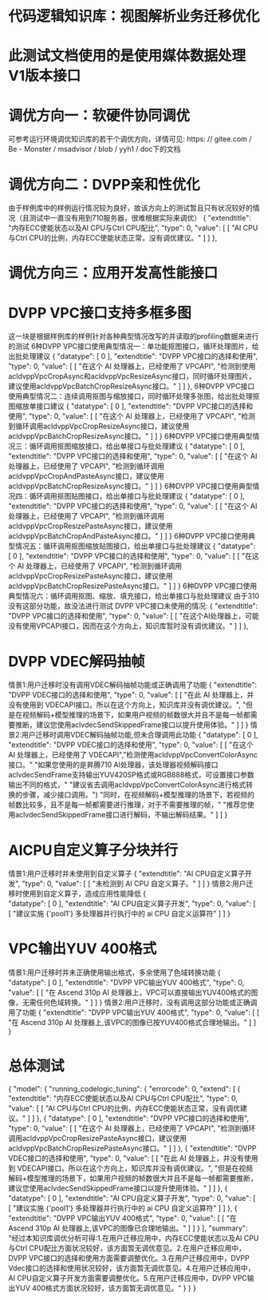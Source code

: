 # 代码逻辑知识库：视图解析业务迁移优化
# 此测试文档使用的是使用媒体数据处理V1版本接口
# 调优方向一：软硬件协同调优

可参考运行环境调优知识库的若干个调优方向，详情可见: https: // gitee.com / Be - Monster / msadvisor / blob / yyh1 / doc下的文档
# 调优方向二：DVPP亲和性优化
由于样例库中的样例运行情况较为良好，故该方向上的测试暂且只有状况较好的情况（且测试中一直没有用到710服务器，很难根据实际来调优）
{
    "extendtitle": "内存ECC使能状态以及AI CPU与Ctrl CPU配比",
    "type": 0,
    "value": [
        [
            "AI CPU与Ctrl CPU的比例，内存ECC使能状态正常，没有调优建议。"
        ]
    ]
},
# 调优方向三：应用开发高性能接口

# DVPP VPC接口支持多框多图
这一块是根据样例库的样例针对各种典型情况改写的并读取的profiling数据来进行的测试
6种DVPP VPC接口使用典型情况一：单功能抠图接口，循环处理图片，给出批处理建议
{
    "datatype": [
        0
    ],
    "extendtitle": "DVPP VPC接口的选择和使用",
    "type": 0,
    "value": [
        [
            "在这个 AI 处理器上，已经使用了 VPCAPI",
            "检测到使用acldvppVpcCropAsync和acldvppVpcResizeAsync接口，同时循环处理图片，建议使用acldvppVpcBatchCropResizeAsync接口。"
        ]
    ]
},
6种DVPP VPC接口使用典型情况二：连续调用抠图与缩放接口，同时循环处理多张图，给出批处理抠图缩放单接口建议
{
    "datatype": [
        0
    ],
    "extendtitle": "DVPP VPC接口的选择和使用",
    "type": 0,
    "value": [
        [
            "在这个 AI 处理器上，已经使用了 VPCAPI",
            "检测到循环调用acldvppVpcCropResizeAsync接口，建议使用acldvppVpcBatchCropResizeAsync接口。"
        ]
    ]
}
6种DVPP VPC接口使用典型情况三：循环调用抠图缩放接口，给出单接口与批处理建议
{
    "datatype": [
        0
    ],
    "extendtitle": "DVPP VPC接口的选择和使用",
    "type": 0,
    "value": [
        [
            "在这个 AI 处理器上，已经使用了 VPCAPI",
            "检测到循环调用acldvppVpcCropAndPasteAsync接口，建议使用acldvppVpcBatchCropResizeAsync接口。"
        ]
    ]
}
6种DVPP VPC接口使用典型情况四：循环调用抠图贴图接口，给出单接口与批处理建议
{
    "datatype": [
        0
    ],
    "extendtitle": "DVPP VPC接口的选择和使用",
    "type": 0,
    "value": [
        [
            "在这个 AI 处理器上，已经使用了 VPCAPI",
            "检测到循环调用acldvppVpcCropResizePasteAsync接口，建议使用acldvppVpcBatchCropAndPasteAsync接口。"
        ]
    ]
}
6种DVPP VPC接口使用典型情况五：循环调用抠图缩放贴图接口，给出单接口与批处理建议
{
    "datatype": [
        0
    ],
    "extendtitle": "DVPP VPC接口的选择和使用",
    "type": 0,
    "value": [
        [
            "在这个 AI 处理器上，已经使用了 VPCAPI",
            "检测到循环调用acldvppVpcCropResizePasteAsync接口，建议使用acldvppVpcBatchCropResizePasteAsync接口。"
        ]
    ]
}
6种DVPP VPC接口使用典型情况六：循环调用抠图、缩放、填充接口，给出单接口与批处理建议
由于310没有这部分功能，故没法进行测试
DVPP VPC接口未使用的情况:
{
    "extendtitle": "DVPP VPC接口的选择和使用",
    "type": 0,
    "value": [
        [
            "在这个AI处理器上，可能没有使用VPCAPI接口，因而在这个方向上，知识库暂时没有调优建议。"
        ]
    ]
},
# DVPP VDEC解码抽帧
情景1:用户迁移时没有调用VDEC解码抽帧功能或正确调用了功能
{
    "extendtitle": "DVPP VDEC接口的选择和使用",
    "type": 0,
    "value": [
        [
            "在此 AI 处理器上，并没有使用到 VDECAPI接口。所以在这个方向上，知识库并没有调优建议。",
            "但是在视频解码+模型推理的场景下，如果用户视频的帧数很大并且不是每一帧都需要推断，建议您使用aclvdecSendSkippedFrame接口以提升使用体验。"
        ]
    ]
}
情景2:用户迁移时调用VDEC解码抽帧功能,但未合理调用此功能
{
    "datatype": [
        0
    ],
    "extendtitle": "DVPP VDEC接口的选择和使用",
    "type": 0,
    "value": [
        [
            "在这个 AI 处理器上，已经使用了 VDECAPI","检测使用acldvppVpcConvertColorAsync接口。"
            "如果您使用的是昇腾710 AI处理器，该处理器视频解码接口aclvdecSendFrame支持输出YUV420SP格式或RGB888格式，可设置接口参数输出不同的格式，"
            "建议省去调用acldvppVpcConvertColorAsync进行格式转换的步骤，减少接口调用。")
            "同时，在视频解码+模型推理的场景下，若视频的帧数比较多，且不是每一帧都需要进行推理，对于不需要推理的帧，"
            "推荐您使用aclvdecSendSkippedFrame接口进行解码，不输出解码结果。"
        ]
    ]
}
# AICPU自定义算子分块并行
情景1:用户迁移时并未使用到自定义算子
{
    "extendtitle": "AI CPU自定义算子开发",
    "type": 0,
    "value": [
        [
            "未检测到 AI CPU 自定义算子。"
        ]
    ]
}
情景2:用户迁移时使用到自定义算子，造成应用性能降低
{   
    "datatype": [
         0
    ],
    "extendtitle": "AI CPU自定义算子开发",
    "type": 0,
    "value": [
        [
            "建议实施 {'pool1'} 多处理器并行执行中的 ai CPU 自定义运算符"
        ]
    ]
}
# VPC输出YUV 400格式
情景1:用户迁移时并未正确使用输出格式，多余使用了色域转换功能
{   
    "datatype": [
         0
    ],
    "extendtitle": "DVPP VPC输出YUV 400格式",
    "type": 0,
    "value": [
        [
            "在 Ascend 310p AI 处理器上，VPC可以直接输出YUV400格式的图像，无需任何色域转换。"
        ]
    ]
}
情景2:用户迁移时，没有调用这部分功能或正确调用了功能
{
    "extendtitle": "DVPP VPC输出YUV 400格式",
    "type": 0,
    "value": [
        [
            "在 Ascend 310p AI 处理器上,该VPC的图像已按YUV400格式合理地输出。"
        ]
    ]
}

# 总体测试
{
    "model": {
        "running_codelogic_tuning": {
            "errorcode": 0,
            "extend": [
                {
                    "extendtitle": "内存ECC使能状态以及AI CPU与Ctrl CPU配比",
                    "type": 0,
                    "value": [
                        [
                            "AI CPU与Ctrl CPU的比例，内存ECC使能状态正常，没有调优建议。"
                        ]
                    ]
                },
                {
                    "datatype": [
                        0
                    ],
                    "extendtitle": "DVPP VPC接口的选择和使用",
                    "type": 0,
                    "value": [
                        [
                            "在这个 AI 处理器上，已经使用了 VPCAPI",
                            "检测到循环调用acldvppVpcCropResizePasteAsync接口，建议使用acldvppVpcBatchCropResizePasteAsync接口。"
                        ]
                    ]
                },
                {
                    "extendtitle": "DVPP VDEC接口的选择和使用",
                    "type": 0,
                    "value": [
                        [
                            "在此 AI 处理器上，并没有使用到 VDECAPI接口。所以在这个方向上，知识库并没有调优建议。",
                            "但是在视频解码+模型推理的场景下，如果用户视频的帧数很大并且不是每一帧都需要推断，建议您使用aclvdecSendSkippedFrame接口以提升使用体验。"
                        ]
                    ]
                },
                {
                    "datatype": [
                        0
                    ],
                    "extendtitle": "AI CPU自定义算子开发",
                    "type": 0,
                    "value": [
                        [
                            "建议实施 {'pool1'} 多处理器并行执行中的 ai CPU 自定义运算符"
                        ]
                    ]
                },
                {
                    "extendtitle": "DVPP VPC输出YUV 400格式",
                    "type": 0,
                    "value": [
                        [
                            "在 Ascend 310p AI 处理器上,该VPC的图像已合理地输出。"
                        ]
                    ]
                }
            ],
            "summary": "经过本知识库调优分析可得:1.在用户迁移应用中，内存ECC使能状态以及AI CPU与Ctrl CPU配比方面状况较好，该方面暂无调优意见。2.在用户迁移应用中，DVPP VPC接口的选择和使用方面需要调整优化。3.在用户迁移应用中，DVPP Vdec接口的选择和使用状况较好，该方面暂无调优意见。4.在用户迁移应用中，AI CPU自定义算子开发方面需要调整优化。5.在用户迁移应用中，DVPP VPC输出YUV 400格式方面状况较好，该方面暂无调优意见。"
        }
    }
}

